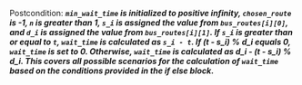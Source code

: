 Postcondition: ***`min_wait_time` is initialized to positive infinity, `chosen_route` is -1, `n` is greater than 1, `s_i` is assigned the value from `bus_routes[i][0]`, and `d_i` is assigned the value from `bus_routes[i][1]`. If `s_i` is greater than or equal to `t`, `wait_time` is calculated as `s_i - t`. If (t - s_i) % d_i equals 0, `wait_time` is set to 0. Otherwise, `wait_time` is calculated as d_i - (t - s_i) % d_i. This covers all possible scenarios for the calculation of `wait_time` based on the conditions provided in the if else block.***